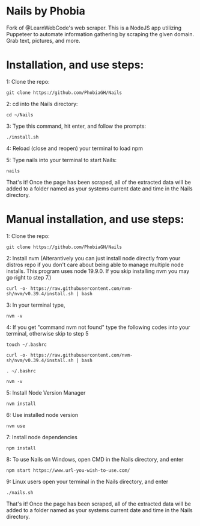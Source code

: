 # Nails by Phobia
Fork of @LearnWebCode's web scraper. This is a NodeJS app utilizing Puppeteer to automate information gathering by scraping the given domain. Grab text, pictures, and more.

# Installation, and use steps:

1: Clone the repo:

    git clone https://github.com/PhobiaGH/Nails

2: cd into the Nails directory:

    cd ~/Nails

3: Type this command, hit enter, and follow the prompts:

    ./install.sh

4: Reload (close and reopen) your terminal to load npm

5: Type nails into your terminal to start Nails:

    nails

That's it! Once the page has been scraped, all of the extracted data will be added to a folder named
as your systems current date and time in the Nails directory.

# Manual installation, and use steps:

1: Clone the repo:

    git clone https://github.com/PhobiaGH/Nails

2: Install nvm (Alterantively you can just install node directly from your distros repo if you don't care about being able to manage multiple node installs. This program uses node 19.9.0. If you skip installing nvm you may go right to step 7.)

    curl -o- https://raw.githubusercontent.com/nvm-sh/nvm/v0.39.4/install.sh | bash

3: In your terminal type,

    nvm -v

4: If you get "command nvm not found" type the following codes into your terminal, otherwise skip to step 5
    
    touch ~/.bashrc
    
    curl -o- https://raw.githubusercontent.com/nvm-sh/nvm/v0.39.4/install.sh | bash
    
    . ~/.bashrc

    nvm -v

5: Install Node Version Manager
    
    nvm install

6: Use installed node version
    
    nvm use

7: Install node dependencies
    
    npm install

8: To use Nails on Windows, open CMD in the Nails directory, and enter
    
    npm start https://www.url-you-wish-to-use.com/ 

9: Linux users open your terminal in the Nails directory, and enter

    ./nails.sh

    
That's it! Once the page has been scraped, all of the extracted data will be added to a folder named
as your systems current date and time in the Nails directory.

